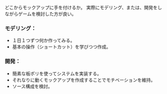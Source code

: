 どこからモックアップに手を付けるか。
実際にモデリング、または、開発をしながらゲームを検討した方が良い。

### モデリング：
- １日１つずつ何か作ってみる。
- 基本の操作（ショートカット）を学びつつ作成。

### 開発：
- 簡素な板ポリを使ってシステムを実装する。
- それなりに動くモックアップを作成することでモチベーションを維持。
- ソース構成を検討。









